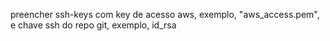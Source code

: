 preencher ssh-keys com key de acesso aws, exemplo, "aws_access.pem", e chave ssh do repo git, exemplo, id_rsa